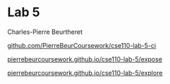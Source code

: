 # Lab 5

Charles-Pierre Beurtheret

[github.com/PierreBeurCoursework/cse110-lab-5-ci](https://github.com/PierreBeurCoursework/cse110-lab-5-ci)

[pierrebeurcoursework.github.io/cse110-lab-5/expose](https://pierrebeurcoursework.github.io/cse110-lab-5/expose)

[pierrebeurcoursework.github.io/cse110-lab-5/explore](https://pierrebeurcoursework.github.io/cse110-lab-5/explore)
